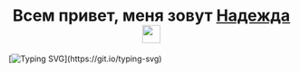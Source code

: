 ### <h1 align="center">Всем привет, меня зовут <a href="https://github.com/hope-208/" target="_blank">Надежда</a> <img src="https://github.com/blackcater/blackcater/raw/main/images/Hi.gif" height="32" wight="100%"/></h1>

[![Typing SVG](https://readme-typing-svg.herokuapp.com?font=Fira+Code&pause=1000&center=true&vCenter=true&width=1000&lines=%D0%9D%D0%B0%D1%87%D0%B8%D0%BD%D0%B0%D1%8E%D1%89%D0%B8%D0%B9+%D0%B2%D0%B5%D0%B1-%D1%80%D0%B0%D0%B7%D1%80%D0%B0%D0%B1%D0%BE%D1%82%D1%87%D0%B8%D0%BA+(frontend)+%D0%B8%D0%B7+%D0%A0%D0%BE%D1%81%D1%81%D0%B8%D0%B8.)](https://git.io/typing-svg)


<!--
Обо мне

- 🎓 Учусь на одноимённом курсе от Яндекс.Практикума


Мой стек технологий

![HTML5](https://img.shields.io/badge/html5-%23E34F26.svg?style=for-the-badge&logo=html5&logoColor=white) ![CSS3](https://img.shields.io/badge/css3-%231572B6.svg?style=for-the-badge&logo=css3&logoColor=white) ![JavaScript](https://img.shields.io/badge/javascript-%23323330.svg?style=for-the-badge&logo=javascript&logoColor=%23F7DF1E) ![React](https://img.shields.io/badge/react-%2320232a.svg?style=for-the-badge&logo=react&logoColor=%2361DAFB) ![Webpack](https://img.shields.io/badge/webpack-%238DD6F9.svg?style=for-the-badge&logo=webpack&logoColor=black) ![Babel](https://img.shields.io/badge/Babel-F9DC3e?style=for-the-badge&logo=babel&logoColor=black)

![Figma](https://img.shields.io/badge/figma-%23F24E1E.svg?style=for-the-badge&logo=figma&logoColor=white) ![Adobe Photoshop](https://img.shields.io/badge/adobe%20photoshop-%2331A8FF.svg?style=for-the-badge&logo=adobe%20photoshop&logoColor=white)

![Visual Studio Code](https://img.shields.io/badge/Visual%20Studio%20Code-0078d7.svg?style=for-the-badge&logo=visual-studio-code&logoColor=white) 
![CodePen](https://img.shields.io/badge/Codepen-000000?style=for-the-badge&logo=codepen&logoColor=white)


![GitHub](https://img.shields.io/badge/github-%23121011.svg?style=for-the-badge&logo=github&logoColor=white)

![Telegram](https://img.shields.io/badge/Telegram-2CA5E0?style=for-the-badge&logo=telegram&logoColor=white) ![Viber](https://img.shields.io/badge/Viber-8B66A9?style=for-the-badge&logo=viber&logoColor=white) ![WhatsApp](https://img.shields.io/badge/WhatsApp-25D366?style=for-the-badge&logo=whatsapp&logoColor=white)

P.S. Спасибо https://github.com/Ileriayo/markdown-badges за иконки)


**hope-208/hope-208** is a ✨ _special_ ✨ repository because its `README.md` (this file) appears on your GitHub profile.

Here are some ideas to get you started:
- 🎓 Учусь на одноимённом курсе от Яндекс.Практикума
- 🔭 I’m currently working on ...
- 🌱 I’m currently learning ...
- 👯 I’m looking to collaborate on ...
- 🤔 I’m looking for help with ...
- 💬 Ask me about ...
- 📫 How to reach me: ...
- 😄 Pronouns: ...
- ⚡ Fun fact: ...



-->
